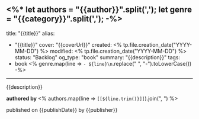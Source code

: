 <%*
let authors = "{{author}}".split(',');
let genre = "{{category}}".split(',');
-%>
---
title: "{{title}}"
alias:
- "{{title}}"
cover: "{{coverUrl}}"
created: <% tp.file.creation_date("YYYY-MM-DD") %>
modified: <% tp.file.creation_date("YYYY-MM-DD") %>
status: "Backlog"
og_type: "book"
summary: "{{description}}"
tags:
- book
<% genre.map(line => `- ${line}\n`.replace(" ", "-").toLowerCase()) -%>
---

{{description}}

**authored by** <% authors.map(line => `[[${line.trim()}]]`).join(", ") %>

published on {{publishDate}} by {{publisher}}